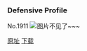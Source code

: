 ### Defensive Profile
No.1911
![图片不见了~~~](https://imgs.xkcd.com/comics/defensive_profile.png)

[原址](https://xkcd.com//1911) [下载](https://imgs.xkcd.com/comics/defensive_profile.png)

